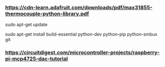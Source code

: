 ### https://cdn-learn.adafruit.com/downloads/pdf/max31855-thermocouple-python-library.pdf


sudo apt-get update

sudo apt-get install build-essential python-dev python-pip python-smbus git

### https://circuitdigest.com/microcontroller-projects/raspberry-pi-mcp4725-dac-tutorial
